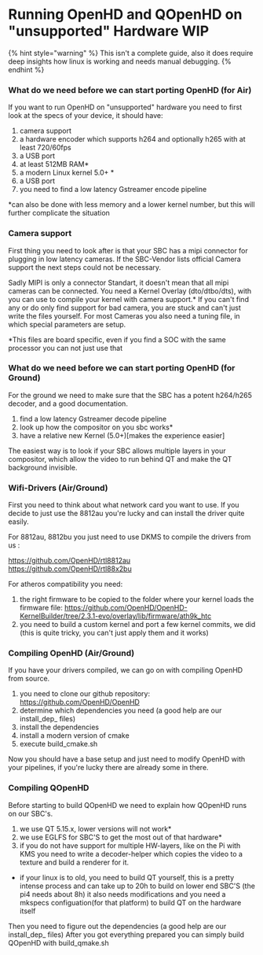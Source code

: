 # Running OpenHD and QOpenHD on "unsupported" Hardware WIP

{% hint style="warning" %}
This isn't a complete guide, also it does require deep insights how linux is working and needs manual debugging.
{% endhint %}

### What do we need before we can start porting OpenHD (for Air)

If you want to run OpenHD on "unsupported" hardware you need to first look at the specs of your device, it should have:

1. camera support
2. a hardware encoder which supports h264 and optionally h265 with at least 720/60fps
3. a USB port
4. at least 512MB RAM*
5. a modern Linux kernel 5.0+ *
6. a USB port
7. you need to find a low latency Gstreamer encode pipeline


*can also be done with less memory and a lower kernel number, but this will further complicate the situation


### Camera support

First thing you need to look after is that your SBC has a mipi connector for plugging in low latency cameras.
If the SBC-Vendor lists official Camera support the next steps could not be necessary.

Sadly MIPI is only a connector Standart, it doesn't mean that all mipi cameras can be connected.
You need a Kernel Overlay (dto/dtbo/dts), with you can use to compile your kernel with camera support.* If you can't find any or do only find support for bad camera, you are stuck and can't just write the files yourself.
For most Cameras you also need a tuning file, in which special parameters are setup.

*This files are board specific, even if you find a SOC with the same processor you can not just use that

### What do we need before we can start porting OpenHD (for Ground)

For the ground we need to make sure that the SBC has a potent h264/h265 decoder, and a good documentation. 

1. find a low latency Gstreamer decode pipeline
2. look up how the compositor on you sbc works*
3. have a relative new Kernel (5.0+)[makes the experience easier]

The easiest way is to look if your SBC allows multiple layers in your compositor, which allow the video to run behind QT and make the QT background invisible.

### Wifi-Drivers (Air/Ground)

First you need to think about what network card you want to use. 
If you decide to just use the 8812au you're lucky and can install the driver quite easily.

For 8812au, 8812bu you just need to use DKMS to compile the drivers from us :

https://github.com/OpenHD/rtl8812au
https://github.com/OpenHD/rtl88x2bu

For atheros compatibility you need:
1. the right firmware to be copied to the folder where your kernel loads the firmware file:
https://github.com/OpenHD/OpenHD-KernelBuilder/tree/2.3.1-evo/overlay/lib/firmware/ath9k_htc
2. you need to build a custom kernel and port a few kernel commits, we did (this is quite tricky, you can't just apply them and it works)

### Compiling OpenHD (Air/Ground)

If you have your drivers compiled, we can go on with compiling OpenHD from source.

1. you need to clone our github repository: https://github.com/OpenHD/OpenHD
2. determine which dependencies you need (a good help are our  install_dep_ files)
3. install the dependencies
4. install a modern version of cmake
5. execute build_cmake.sh 

Now you should have a base setup and just need to modify OpenHD with your pipelines, if you're lucky there are already some in there.

### Compiling QOpenHD

Before starting to build QOpenHD we need to explain how QOpenHD runs on our SBC's.

1. we use QT 5.15.x, lower versions will not work*
2. we use EGLFS for SBC'S to get the most out of that hardware*
3. if you do not have support for multiple HW-layers, like on the Pi with KMS you need to write a decoder-helper which copies the video to a texture and build a renderer for it.

* if your linux is to old, you need to build QT yourself, this is a pretty intense process and can take up to 20h to build on lower end SBC'S (the pi4 needs about 8h)
it also needs modifications and you need a mkspecs configuation(for that platform) to build QT on the hardware itself

Then you need to figure out the dependencies (a good help are our  install_dep_ files)
After you got everything prepared you can simply build QOpenHD with build_qmake.sh 